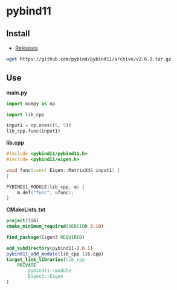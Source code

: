 # pybind11

## Install

* [Releases](https://github.com/pybind/pybind11/releases)

```bash
wget https://github.com/pybind/pybind11/archive/v2.6.1.tar.gz
```

## Use

**main.py**

```python
import numpy as np

import lib_cpp

input1 = np.ones((5, 5))
lib_cpp.func(input1)
```

**lib.cpp**

```c++
#include <pybind11/pybind11.h>
#include <pybind11/eigen.h>

void func(const Eigen::MatrixXd& input1) {
}

PYBIND11_MODULE(lib_cpp, m) {
    m.def("func", &func);
}
```

**CMakeLists.txt**

```cmake
project(lib)
cmake_minimum_required(VERSION 3.10)

find_package(Eigen3 REQUIRED)

add_subdirectory(pybind11-2.6.1)
pybind11_add_module(lib_cpp lib.cpp)
target_link_libraries(lib_cpp
    PRIVATE
        pybind11::module
        Eigen3::Eigen
)
```
